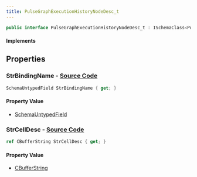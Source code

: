 ```yaml
---
title: PulseGraphExecutionHistoryNodeDesc_t
---
```


```csharp
public interface PulseGraphExecutionHistoryNodeDesc_t : ISchemaClass<PulseGraphExecutionHistoryNodeDesc_t>, ISchemaField, ISchemaClass, INativeHandle
```

#### Implements

## Properties

### **StrBindingName** - [Source Code](https://github.com/swiftly-solution/swiftlys2/blob/main/managed/src/SwiftlyS2.Generated/Schemas/Interfaces/PulseGraphExecutionHistoryNodeDesc_t.cs#L19)

```csharp
SchemaUntypedField StrBindingName { get; }
```

#### Property Value

- [SchemaUntypedField](/docs/api/shared/schemas/schemauntypedfield)

### **StrCellDesc** - [Source Code](https://github.com/swiftly-solution/swiftlys2/blob/main/managed/src/SwiftlyS2.Generated/Schemas/Interfaces/PulseGraphExecutionHistoryNodeDesc_t.cs#L16)

```csharp
ref CBufferString StrCellDesc { get; }
```

#### Property Value

- [CBufferString](/docs/api/shared/natives/cbufferstring)

